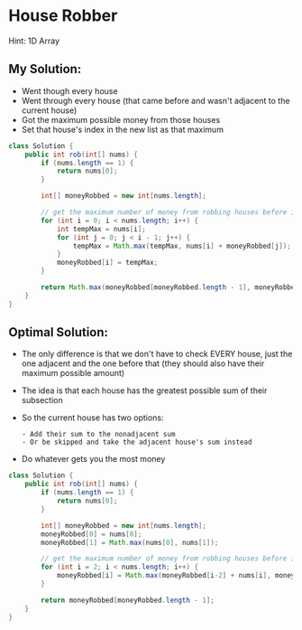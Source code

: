 # House Robber

Hint: 1D Array 

## My Solution:

- Went though every house
- Went through every house (that came before and wasn't adjacent to the current house)
- Got the maximum possible money from those houses
- Set that house's index in the new list as that maximum

``` java
class Solution {
    public int rob(int[] nums) {
        if (nums.length == 1) {
            return nums[0];
        }

        int[] moneyRobbed = new int[nums.length];

        // get the maximum number of money from robbing houses before it (not including adjacent houses)
        for (int i = 0; i < nums.length; i++) {
            int tempMax = nums[i];
            for (int j = 0; j < i - 1; j++) {
                tempMax = Math.max(tempMax, nums[i] + moneyRobbed[j]);
            }
            moneyRobbed[i] = tempMax;
        }

        return Math.max(moneyRobbed[moneyRobbed.length - 1], moneyRobbed[moneyRobbed.length - 2]);
    }
}
```

## Optimal Solution:

- The only difference is that we don't have to check EVERY house, just the one adjacent and the one before that (they should also have their maximum possible amount)
- The idea is that each house has the greatest possible sum of their subsection
- So the current house has two options:
  
      - Add their sum to the nonadjacent sum
      - Or be skipped and take the adjacent house's sum instead
  
- Do whatever gets you the most money

``` java
class Solution {
    public int rob(int[] nums) {
        if (nums.length == 1) {
            return nums[0];
        }

        int[] moneyRobbed = new int[nums.length];
        moneyRobbed[0] = nums[0];
        moneyRobbed[1] = Math.max(nums[0], nums[1]);

        // get the maximum number of money from robbing houses before it (not including adjacent houses)
        for (int i = 2; i < nums.length; i++) {
            moneyRobbed[i] = Math.max(moneyRobbed[i-2] + nums[i], moneyRobbed[i-1]);
        }

        return moneyRobbed[moneyRobbed.length - 1];
    }
}
```
